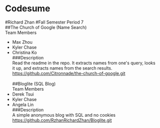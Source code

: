 Codesume
========
#Richard Zhan
#Fall Semester
Period 7
<br>
##The Church of Google (Name Search)
<br>Team Members
* Max Zhou
* Kyler Chase
* Christina Ko
<br>###Description
<br>Read the readme in the repo. It extracts names from one's query, looks it up, and extracts names from the search results.
<br>https://github.com/Citronnade/the-church-of-google.git
<br><br>##Bloglite (SQL Blog)
<br>Team Members
* Derek Tsui
* Kyler Chase
* Angela Lin
<br>###Description
<br>A simple anonymous blog with SQL and no cookies
<br>https://github.com/RzhanRichardZhan/Bloglite.git


